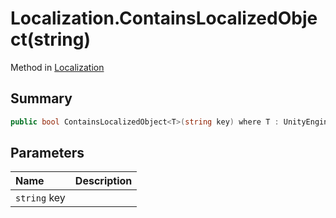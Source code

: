 # Localization.ContainsLocalizedObject(string)

Method in [Localization](/docs/api/csharp/yarn.unity.localization.md)

## Summary



```csharp
public bool ContainsLocalizedObject<T>(string key) where T : UnityEngine.Object;
```

## Parameters

|Name|Description|
|:---|:---|
|`string` key||


